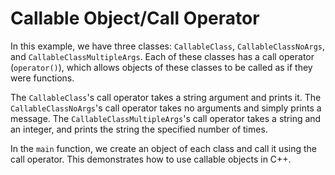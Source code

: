 # Callable Object/Call Operator
In this example, we have three classes: `CallableClass`, `CallableClassNoArgs`, and `CallableClassMultipleArgs`. Each of these classes has a call operator (`operator()`), which allows objects of these classes to be called as if they were functions.

The `CallableClass`'s call operator takes a string argument and prints it. The `CallableClassNoArgs`'s call operator takes no arguments and simply prints a message. The `CallableClassMultipleArgs`'s call operator takes a string and an integer, and prints the string the specified number of times.

In the `main` function, we create an object of each class and call it using the call operator. This demonstrates how to use callable objects in C++.